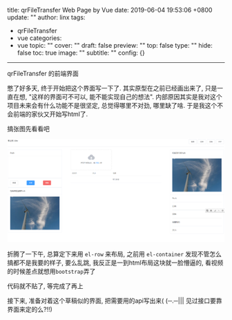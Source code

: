 title: qrFileTransfer Web Page by Vue
date: 2019-06-04 19:53:06 +0800
update: ""
author: linx
tags:
- qrFileTransfer
- vue
categories:
- vue
topic: ""
cover: ""
draft: false
preview: ""
top: false
type: ""
hide: false
toc: true
image: ""
subtitle: ""
config: {}


---


qrFileTransfer 的前端界面
<!--more-->

憋了好多天, 终于开始把这个界面写一下了. 其实原型在之前已经画出来了, 只是一直在想, "这样的界面可不可以, 能不能实现自己的想法". 
内部原因其实是我对这个项目未来会有什么功能不是很坚定, 总觉得哪里不对劲, 哪里缺了啥. 于是我这个不会前端的家伙又开始写html了.

搞张图先看看吧

![](/images/2019-06-04_195852.png)

折腾了一下午, 总算定下来用 `el-row` 来布局, 之前用 `el-container` 发现不管怎么搞都不是我要的样子, 要么乱跳, 我反正是一到html布局这块就一脸懵逼的, 看视频的时候差点就想用`bootstrap`弄了

代码就不贴了, 等完成了再上

接下来, 准备对着这个草稿似的界面, 把需要用的api写出来( (─.─||| 见过接口要靠界面来定的么?!!)
